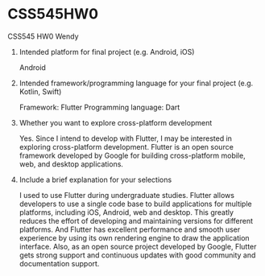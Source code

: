 # CSS545HW0
CSS545 HW0 Wendy
1. Intended platform for final project (e.g. Android, iOS)

   Android

2. Intended framework/programming language for your final project (e.g. Kotlin, Swift)

   Framework: Flutter Programming language: Dart
   
3. Whether you want to explore cross-platform development

   Yes. Since I intend to develop with Flutter, I may be interested in exploring cross-platform development. Flutter is an open source framework developed by Google for building cross-platform mobile, web, and desktop applications.
   
4. Include a brief explanation for your selections

   I used to use Flutter during undergraduate studies. Flutter allows developers to use a single code base to build applications for multiple platforms, including iOS, Android, web and desktop. This greatly reduces the effort of developing and maintaining versions for different platforms.
   And Flutter has excellent performance and smooth user experience by using its own rendering engine to draw the application interface.
   Also, as an open source project developed by Google, Flutter gets strong support and continuous updates with good community and documentation support.
